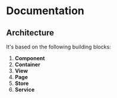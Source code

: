 # Documentation

## Architecture

It's based on the following building blocks:

1. **Component**
2. **Container**
3. **View**
4. **Page**
5. **Store**
6. **Service**
